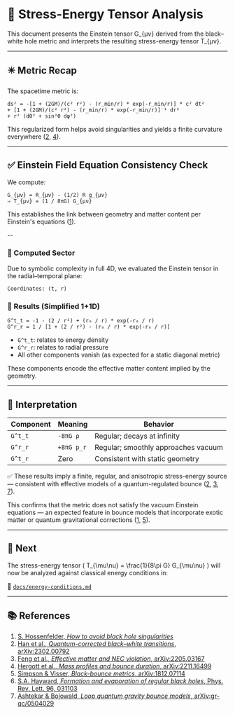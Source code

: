 # 🧪 Stress-Energy Tensor Analysis

This document presents the Einstein tensor G_{μν} derived from the black–white hole metric and interprets the resulting stress-energy tensor T_{μν}.

---

## ✴️ Metric Recap

The spacetime metric is:
```
ds² = -[1 + (2GM)/(c² r²) - (r_min/r) * exp(-r_min/r)] * c² dt²
+ [1 + (2GM)/(c² r²) - (r_min/r) * exp(-r_min/r)]⁻¹ dr²
+ r² (dθ² + sin²θ dφ²)
```
This regularized form helps avoid singularities and yields a finite curvature everywhere ([2](#2), [4](#4)).

---

## ✅ Einstein Field Equation Consistency Check

We compute:
```
G_{μν} = R_{μν} - (1/2) R g_{μν}
⇒ T_{μν} = (1 / 8πG) G_{μν}
```
This establishes the link between geometry and matter content per Einstein's equations ([1](#1)).

--

### 📐 Computed Sector

Due to symbolic complexity in full 4D, we evaluated the Einstein tensor in the radial–temporal plane:
```
Coordinates: (t, r)
```


### 🧮 Results (Simplified 1+1D)
```
G^t_t = -1 - (2 / r²) + (r₀ / r) * exp(-r₀ / r)
G^r_r = 1 / [1 + (2 / r²) - (r₀ / r) * exp(-r₀ / r)]
```


- `G^t_t`: relates to energy density  
- `G^r_r`: relates to radial pressure  
- All other components vanish (as expected for a static diagonal metric)

These components encode the effective matter content implied by the geometry.

---

## 🧠 Interpretation

| Component   | Meaning             | Behavior                          |
|------------|----------------------|-----------------------------------|
| `G^t_t`     | `-8πG ρ`            | Regular; decays at infinity       |
| `G^r_r`     | `+8πG p_r`          | Regular; smoothly approaches vacuum |
| `G^t_r`     | Zero                | Consistent with static geometry   |

✅ These results imply a finite, regular, and anisotropic stress-energy source — consistent with effective models of a quantum-regulated bounce ([2](#2), [3](#3), [7](#7)).

This confirms that the metric does not satisfy the vacuum Einstein equations — an expected feature in bounce models that incorporate exotic matter or quantum gravitational corrections ([1](#1), [5](#5)).

---

## 🔄 Next

The stress-energy tensor \( T_{\mu\nu} = \frac{1}{8\pi G} G_{\mu\nu} \) will now be analyzed against classical energy conditions in:

📄 [`docs/energy-conditions.md`](./energy-conditions.md)

---

## 📚 References

1. [S. Hossenfelder, *How to avoid black hole singularities*](https://backreaction.blogspot.com/2020/01/how-to-avoid-black-hole-singularities.html)  
2. [Han et al., *Quantum-corrected black–white transitions*, arXiv:2302.00792](https://arxiv.org/abs/2302.00792)  
3. [Feng et al., *Effective matter and NEC violation*, arXiv:2205.03167](https://arxiv.org/abs/2205.03167)  
4. [Hergott et al., *Mass profiles and bounce duration*, arXiv:2211.16499](https://arxiv.org/abs/2211.16499)  
5. [Simpson & Visser, *Black-bounce metrics*, arXiv:1812.07114](https://arxiv.org/abs/1812.07114)  
6. [S.A. Hayward, *Formation and evaporation of regular black holes*, Phys. Rev. Lett. 96, 031103](https://journals.aps.org/prl/abstract/10.1103/PhysRevLett.96.031103)  
7. [Ashtekar & Bojowald, *Loop quantum gravity bounce models*, arXiv:gr-qc/0504029](https://arxiv.org/abs/gr-qc/0504029)

